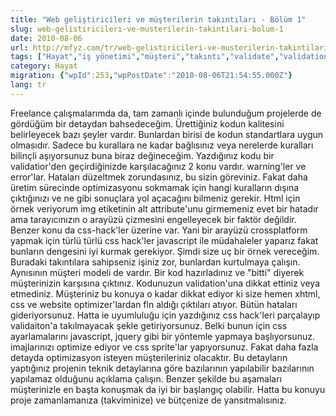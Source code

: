 ```yaml
---
title: "Web geliştiricileri ve müşterilerin takıntıları - Bölüm 1"
slug: web-gelistiricileri-ve-musterilerin-takintilari-bolum-1
date: 2010-08-06
url: http://mfyz.com/tr/web-gelistiricileri-ve-musterilerin-takintilari-bolum-1/
tags: ["Hayat","iş yönetimi","müşteri","takıntı","validate","validation"]
category: Hayat
migration: {"wpId":253,"wpPostDate":"2010-08-06T21:54:55.000Z"}
lang: tr
---
```


Freelance çalışmalarımda da, tam zamanlı içinde bulunduğum projelerde de gördüğüm bir detaydan bahsedeceğim. Ürettiğiniz kodun kalitesini belirleyecek bazı şeyler vardır. Bunlardan birisi de kodun standartlara uygun olmasıdır. Sadece bu kurallara ne kadar bağlısınız veya nerelerde kuralları bilinçli aşıyorsunuz buna biraz değineceğim. Yazdığınız kodu bir validatior'den geçirdiğinizde karşılacağınız 2 konu vardır. warning'ler ve error'lar. Hataları düzeltmek zorundasınız, bu sizin göreviniz. Fakat daha üretim sürecinde optimizasyonu sokmamak için hangi kuralların dışına çıktığınızı ve ne gibi sonuçlara yol açacağını bilmeniz gerekir. Html için örnek veriyorum img etiketinin alt attribute'unu girmemeniz evet bir hatadır ama tarayıcınızın o arayüzü çizmesini engelleyecek bir faktör değildir. Benzer konu da css-hack'ler üzerine var. Yani bir arayüzü crossplatform yapmak için türlü türlü css hack'ler javascript ile müdahaleler yaparız fakat bunların dengesini iyi kurmak gerekiyor. Şimdi size uç bir örnek vereceğim. Buradaki takıntılara sahipseniz işiniz zor, bunlardan kurtulmaya çalışın. Aynısının müşteri modeli de vardır. Bir kod hazırladınız ve "bitti" diyerek müşterinizin karşısına çıktınız. Kodunuzun validation'una dikkat ettiniz veya etmediniz. Müşteriniz bu konuya o kadar dikkat ediyor ki size hemen xhtml, css ve website optimizer'lardan fln aldığı çıktıları atıyor. Bütün hataları gideriyorsunuz. Hatta ie uyumluluğu için yazdığınız css hack'leri parçalayıp validaiton'a takılmayacak şekle getiriyorsunuz. Belki bunun için css ayarlamalarını javascript, jquery gibi bir yöntemle yapmaya başlıyorsunuz. imajlarınızı optimize ediyor ve css sprite'lar yapıyorsunuz. Fakat daha fazla detayda optimizasyon isteyen müşterileriniz olacaktır. Bu detayların yaptığınız projenin teknik detaylarına göre bazılarının yapılabilir bazılarının yapılamaz olduğunu açıklama çalışın. Benzer şekilde bu aşamaları müşterinizle en başta konuşmak da iyi bir başlangıç olabilir. Hatta bu konuyu proje zamanlamanıza (takviminize) ve bütçenize de yansıtmalısınız.